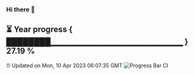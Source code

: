 ### Hi there 👋
⏳ Year progress { ████████▁▁▁▁▁▁▁▁▁▁▁▁▁▁▁▁▁▁▁▁▁▁ } 27.19 %
---
⏰ Updated on Mon, 10 Apr 2023 06:07:35 GMT
![Progress Bar CI](https://github.com/Moyi321/Moyi321/workflows/Progress%20Bar%20CI/badge.svg)
